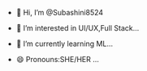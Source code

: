 - 👋 Hi, I’m @Subashini8524
- 👀 I’m interested in UI/UX,Full Stack...
- 🌱 I’m currently learning ML...
  
- 😄 Pronouns:SHE/HER ...


<!---
Subashini8524/Subashini8524 is a ✨ special ✨ repository because its `README.md` (this file) appears on your GitHub profile.
You can click the Preview link to take a look at your changes.
--->

